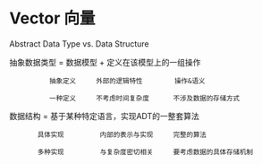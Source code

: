 # Vector 向量

Abstract Data Type vs. Data Structure

抽象数据类型 = 数据模型 + 定义在该模型上的一组操作

              抽象定义     外部的逻辑特性        操作&语义
              
              一种定义     不考虑时间复杂度      不涉及数据的存储方式


数据结构 = 基于某种特定语言，实现ADT的一整套算法

           具体实现         内部的表示与实现     完整的算法
           
           多种实现         与复杂度密切相关     要考虑数据的具体存储机制
